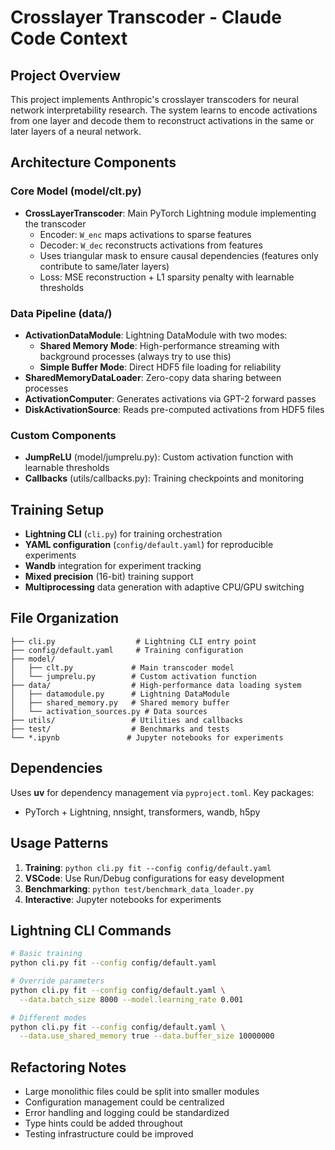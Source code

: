 # Crosslayer Transcoder - Claude Code Context

## Project Overview
This project implements Anthropic's crosslayer transcoders for neural network interpretability research. The system learns to encode activations from one layer and decode them to reconstruct activations in the same or later layers of a neural network.

## Architecture Components

### Core Model (model/clt.py)
- **CrossLayerTranscoder**: Main PyTorch Lightning module implementing the transcoder
  - Encoder: `W_enc` maps activations to sparse features
  - Decoder: `W_dec` reconstructs activations from features 
  - Uses triangular mask to ensure causal dependencies (features only contribute to same/later layers)
  - Loss: MSE reconstruction + L1 sparsity penalty with learnable thresholds

### Data Pipeline (data/)
- **ActivationDataModule**: Lightning DataModule with two modes:
  - **Shared Memory Mode**: High-performance streaming with background processes (always try to use this)
  - **Simple Buffer Mode**: Direct HDF5 file loading for reliability
- **SharedMemoryDataLoader**: Zero-copy data sharing between processes
- **ActivationComputer**: Generates activations via GPT-2 forward passes
- **DiskActivationSource**: Reads pre-computed activations from HDF5 files

### Custom Components
- **JumpReLU** (model/jumprelu.py): Custom activation function with learnable thresholds
- **Callbacks** (utils/callbacks.py): Training checkpoints and monitoring

## Training Setup
- **Lightning CLI** (`cli.py`) for training orchestration
- **YAML configuration** (`config/default.yaml`) for reproducible experiments
- **Wandb** integration for experiment tracking
- **Mixed precision** (16-bit) training support
- **Multiprocessing** data generation with adaptive CPU/GPU switching

## File Organization
```
├── cli.py                  # Lightning CLI entry point
├── config/default.yaml     # Training configuration
├── model/
│   ├── clt.py             # Main transcoder model
│   └── jumprelu.py        # Custom activation function
├── data/                  # High-performance data loading system
│   ├── datamodule.py      # Lightning DataModule
│   ├── shared_memory.py   # Shared memory buffer
│   └── activation_sources.py # Data sources
├── utils/                 # Utilities and callbacks
├── test/                  # Benchmarks and tests
└── *.ipynb               # Jupyter notebooks for experiments
```

## Dependencies
Uses **uv** for dependency management via `pyproject.toml`. Key packages:
- PyTorch + Lightning, nnsight, transformers, wandb, h5py

## Usage Patterns
1. **Training**: `python cli.py fit --config config/default.yaml`
2. **VSCode**: Use Run/Debug configurations for easy development
3. **Benchmarking**: `python test/benchmark_data_loader.py`
4. **Interactive**: Jupyter notebooks for experiments

## Lightning CLI Commands
```bash
# Basic training
python cli.py fit --config config/default.yaml

# Override parameters
python cli.py fit --config config/default.yaml \
  --data.batch_size 8000 --model.learning_rate 0.001

# Different modes
python cli.py fit --config config/default.yaml \
  --data.use_shared_memory true --data.buffer_size 10000000
```

## Refactoring Notes
- Large monolithic files could be split into smaller modules
- Configuration management could be centralized
- Error handling and logging could be standardized
- Type hints could be added throughout
- Testing infrastructure could be improved
